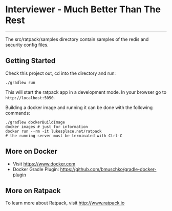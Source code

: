 # Interviewer - Much Better Than The Rest
----------------------------------------

The src/ratpack/samples directory contain samples of the redis and security config files.


## Getting Started

Check this project out, cd into the directory and run:

    ./gradlew run

This will start the ratpack app in a development mode. In your browser go to `http://localhost:5050`.

Building a docker image and running it can be done with the following commands:

    ./gradlew dockerBuildImage
    docker images # just for information
    docker run --rm -it lukesplace.net/ratpack
    # the running server must be terminated with Ctrl-C


## More on Docker

* Visit https://www.docker.com
* Docker Gradle Plugin: https://github.com/bmuschko/gradle-docker-plugin


## More on Ratpack

To learn more about Ratpack, visit http://www.ratpack.io

